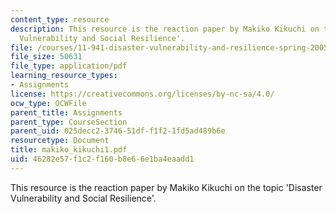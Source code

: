 ```yaml
---
content_type: resource
description: This resource is the reaction paper by Makiko Kikuchi on the topic 'Disaster
  Vulnerability and Social Resilience'.
file: /courses/11-941-disaster-vulnerability-and-resilience-spring-2005/46282e57f1c2f160b8e66e1ba4eaadd1_makiko_kikuchi1.pdf
file_size: 50631
file_type: application/pdf
learning_resource_types:
- Assignments
license: https://creativecommons.org/licenses/by-nc-sa/4.0/
ocw_type: OCWFile
parent_title: Assignments
parent_type: CourseSection
parent_uid: 025decc2-3746-51df-f1f2-1fd5ad489b6e
resourcetype: Document
title: makiko_kikuchi1.pdf
uid: 46282e57-f1c2-f160-b8e6-6e1ba4eaadd1
---
```

This resource is the reaction paper by Makiko Kikuchi on the topic 'Disaster Vulnerability and Social Resilience'.